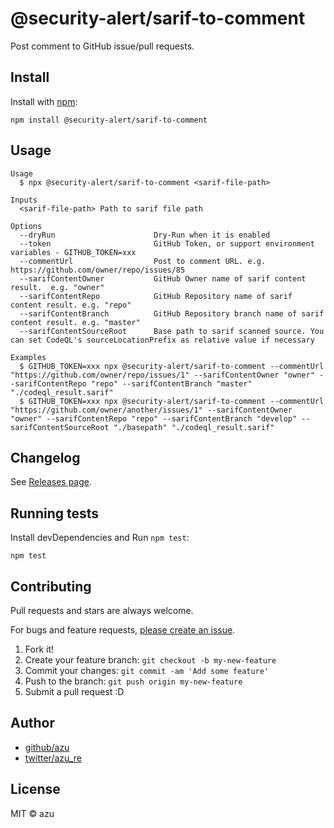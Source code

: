 # @security-alert/sarif-to-comment

Post comment to GitHub issue/pull requests.

## Install

Install with [npm](https://www.npmjs.com/):

    npm install @security-alert/sarif-to-comment

## Usage

    Usage
      $ npx @security-alert/sarif-to-comment <sarif-file-path>
 
    Inputs
      <sarif-file-path> Path to sarif file path
 
    Options
      --dryRun                      Dry-Run when it is enabled
      --token                       GitHub Token, or support environment variables - GITHUB_TOKEN=xxx
      --commentUrl                  Post to comment URL. e.g. https://github.com/owner/repo/issues/85
      --sarifContentOwner           GitHub Owner name of sarif content result.  e.g. "owner"
      --sarifContentRepo            GitHub Repository name of sarif content result. e.g. "repo"
      --sarifContentBranch          GitHub Repository branch name of sarif content result. e.g. "master"
      --sarifContentSourceRoot      Base path to sarif scanned source. You can set CodeQL's sourceLocationPrefix as relative value if necessary
  
    Examples
      $ GITHUB_TOKEN=xxx npx @security-alert/sarif-to-comment --commentUrl "https://github.com/owner/repo/issues/1" --sarifContentOwner "owner" --sarifContentRepo "repo" --sarifContentBranch "master" "./codeql_result.sarif"
      $ GITHUB_TOKEN=xxx npx @security-alert/sarif-to-comment --commentUrl "https://github.com/owner/another/issues/1" --sarifContentOwner "owner" --sarifContentRepo "repo" --sarifContentBranch "develop" --sarifContentSourceRoot "./basepath" "./codeql_result.sarif"

## Changelog

See [Releases page](https://github.com/azu/security-alert/releases).

## Running tests

Install devDependencies and Run `npm test`:

    npm test

## Contributing

Pull requests and stars are always welcome.

For bugs and feature requests, [please create an issue](https://github.com/azu/security-alert/issues).

1. Fork it!
2. Create your feature branch: `git checkout -b my-new-feature`
3. Commit your changes: `git commit -am 'Add some feature'`
4. Push to the branch: `git push origin my-new-feature`
5. Submit a pull request :D

## Author

- [github/azu](https://github.com/azu)
- [twitter/azu_re](https://twitter.com/azu_re)

## License

MIT © azu

